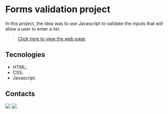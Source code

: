 # Forms validation project

In this project, the idea was to use Javascript to validate the inputs that will allow a user to enter a list.

> [Click here to view the web page](https://matheusvaz-dev.github.io/forms-validation-whit-API/)

## Tecnologies

- HTML;
- CSS;
- Javascript.

## Contacts

<div>
<a href = "mailto:matheusvaz.ux@gmail.com"><img src="https://img.shields.io/badge/Gmail-D14836?style=for-the-badge&logo=gmail&logoColor=white" target="_blank"></a>
<a href="https://www.linkedin.com/in/matheusvaz-dev/" target="_blank"><img src="https://img.shields.io/badge/-LinkedIn-%230077B5?style=for-the-badge&logo=linkedin&logoColor=white" target="_blank"></a>
</div>
